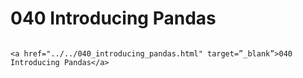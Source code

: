 # 040 Introducing Pandas

```{admonition} Click link below to view slides in new tab

<a href="../../040_introducing_pandas.html" target=”_blank”>040 Introducing Pandas</a>

```
